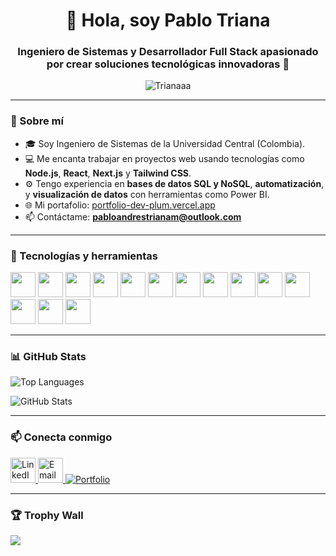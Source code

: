 <h1 align="center">👋 Hola, soy Pablo Triana</h1>
<h3 align="center">Ingeniero de Sistemas y Desarrollador Full Stack apasionado por crear soluciones tecnológicas innovadoras 🚀</h3>

<p align="center">
  <img src="https://komarev.com/ghpvc/?username=Trianaaa&label=Profile%20views&color=0e75b6&style=flat" alt="Trianaaa" />
</p>

---

### 🧠 Sobre mí
- 🎓 Soy Ingeniero de Sistemas de la Universidad Central (Colombia).
- 💻 Me encanta trabajar en proyectos web usando tecnologías como **Node.js**, **React**, **Next.js** y **Tailwind CSS**.
- ⚙️ Tengo experiencia en **bases de datos SQL y NoSQL**, **automatización**, y **visualización de datos** con herramientas como Power BI.
- 🌐 Mi portafolio: [portfolio-dev-plum.vercel.app](https://portfolio-dev-plum.vercel.app/)
- 📫 Contáctame: **pabloandrestrianam@outlook.com**

---

### 🚀 Tecnologías y herramientas

<p align="left">
  <img src="https://cdn.jsdelivr.net/gh/devicons/devicon/icons/javascript/javascript-original.svg" width="40" height="40"/>
  <img src="https://cdn.jsdelivr.net/gh/devicons/devicon/icons/typescript/typescript-original.svg" width="40" height="40"/>
  <img src="https://cdn.jsdelivr.net/gh/devicons/devicon/icons/react/react-original-wordmark.svg" width="40" height="40"/>
  <img src="https://cdn.jsdelivr.net/gh/devicons/devicon/icons/nextjs/nextjs-original.svg" width="40" height="40"/>
  <img src="https://cdn.jsdelivr.net/gh/devicons/devicon/icons/nodejs/nodejs-original.svg" width="40" height="40"/>
  <img src="https://cdn.jsdelivr.net/gh/devicons/devicon/icons/nestjs/nestjs-plain.svg" width="40" height="40"/>
  <img src="https://cdn.jsdelivr.net/gh/devicons/devicon/icons/mysql/mysql-original-wordmark.svg" width="40" height="40"/>
  <img src="https://cdn.jsdelivr.net/gh/devicons/devicon/icons/postgresql/postgresql-original-wordmark.svg" width="40" height="40"/>
  <img src="https://cdn.jsdelivr.net/gh/devicons/devicon/icons/mongodb/mongodb-original-wordmark.svg" width="40" height="40"/>
  <img src="https://cdn.jsdelivr.net/gh/devicons/devicon/icons/python/python-original.svg" width="40" height="40"/>
  <img src="https://cdn.jsdelivr.net/gh/devicons/devicon/icons/git/git-original.svg" width="40" height="40"/>
  <img src="https://cdn.jsdelivr.net/gh/devicons/devicon/icons/linux/linux-original.svg" width="40" height="40"/>
  <img src="https://cdn.jsdelivr.net/gh/devicons/devicon/icons/firebase/firebase-plain.svg" width="40" height="40"/>
  <img src="https://www.vectorlogo.zone/logos/tailwindcss/tailwindcss-icon.svg" width="40" height="40"/>
</p>

---

### 📊 GitHub Stats

<p align="left">
  <img src="https://github-readme-stats.vercel.app/api/top-langs/?username=Trianaaa&layout=compact&theme=tokyonight" alt="Top Languages" />
</p>

<p align="left">
  <img src="https://github-readme-stats.vercel.app/api?username=Trianaaa&show_icons=true&theme=tokyonight" alt="GitHub Stats" />
</p>

---

### 📫 Conecta conmigo

<p align="left">
  <a href="https://www.linkedin.com/in/Trianaaa/" target="_blank">
    <img src="https://cdn.jsdelivr.net/gh/devicons/devicon/icons/linkedin/linkedin-original.svg" alt="LinkedIn" width="40" height="40"/>
  </a>
  <a href="mailto:pabloandrestrianam@outlook.com">
    <img src="https://cdn.jsdelivr.net/gh/devicons/devicon/icons/google/google-original.svg" alt="Email" width="40" height="40"/>
  </a>
  <a href="https://portfolio-dev-plum.vercel.app/" target="_blank">
    <img src="https://img.shields.io/badge/Portfolio-%230077B5?style=for-the-badge&logo=vercel&logoColor=white" alt="Portfolio"/>
  </a>
</p>

---

### 🏆 Trophy Wall

<p align="left">
  <img src="https://github-profile-trophy.vercel.app/?username=Trianaaa&theme=tokyonight&row=1&margin-w=15&margin-h=15" />
</p>
